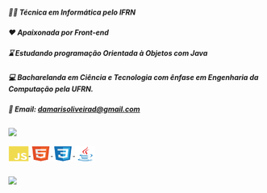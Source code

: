 ##### 👩‍💻 Técnica em Informática pelo IFRN
##### ❤️ Apaixonada por Front-end 
##### ⌛ Estudando programação Orientada à Objetos com Java
##### 💻 Bacharelanda em Ciência e Tecnologia com ênfase em Engenharia da Computação pela UFRN.
##### 📧 Email: damarisoliveirad@gmail.com
 
##
  
  
<div style="aling:center">
  <a href="https://github.com/damarisoliveira">
    
  <img height="250em" src="https://github-readme-stats.vercel.app/api/top-langs/?username=damarisoliveira&layout=demo&langs_count=7&theme=radical"/>
    
</div>
  <br>
<div style="display: inline_block">
  <img align="center" alt="Javascript" height="30" width="40" src="https://raw.githubusercontent.com/devicons/devicon/master/icons/javascript/javascript-plain.svg">
  
  <img align="center" alt="HTML" height="30" width="40" src="https://raw.githubusercontent.com/devicons/devicon/master/icons/html5/html5-original.svg">
  
  <img align="center" alt="CSS" height="30" width="40" src="https://raw.githubusercontent.com/devicons/devicon/master/icons/css3/css3-original.svg">
    
  <img align="center" alt="Java" height="30" width="40" src="https://raw.githubusercontent.com/devicons/devicon/master/icons/java/java-original.svg">
  
</div>
  
  
##
  
  
<div>
  <a align="center" href="https://www.linkedin.com/in/dâmaris-damasceno/" ><img src="https://img.shields.io/badge/LinkedIn-0077B5?style=for-the-badge&logo=linkedin&logoColor=white"></a>
</div>
